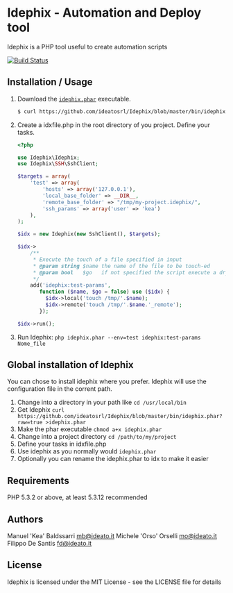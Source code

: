 Idephix - Automation and Deploy tool
====================================

Idephix is a PHP tool useful to create automation scripts

[![Build Status](https://travis-ci.org/ideatosrl/Idephix.png)](https://travis-ci.org/ideatosrl/Idephix)


Installation / Usage
--------------------

1. Download the [`idephix.phar`](https://github.com/ideatosrl/Idephix/blob/master/bin/idephix.phar?raw=true) executable.

    ``` sh
    $ curl https://github.com/ideatosrl/Idephix/blob/master/bin/idephix.phar?raw=true >idephix.phar
    ```


2. Create a idxfile.php in the root directory of you project. Define your tasks.

    ``` php
    <?php
    
    use Idephix\Idephix;
    use Idephix\SSH\SshClient;
    
    $targets = array(
        'test' => array(
            'hosts' => array('127.0.0.1'),
            'local_base_folder' => __DIR__,
            'remote_base_folder' => "/tmp/my-project.idephix/",
            'ssh_params' => array('user' => 'kea')
        ),
    );
    
    $idx = new Idephix(new SshClient(), $targets);
    
    $idx->
        /**
         * Execute the touch of a file specified in input
         * @param string $name the name of the file to be touch-ed
         * @param bool   $go   if not specified the script execute a dry-run
         */
        add('idephix:test-params',
           function ($name, $go = false) use ($idx) {
             $idx->local('touch /tmp/'.$name);
             $idx->remote('touch /tmp/'.$name.'_remote');
           });
    
    $idx->run();

    ```

3. Run Idephix: `php idephix.phar --env=test idephix:test-params Nome_file`

Global installation of Idephix
----------------------------------------

You can chose to install idephix where you prefer. Idephix will use the configuration file in the corrent path.

1. Change into a directory in your path like `cd /usr/local/bin`
2. Get Idephix `curl https://github.com/ideatosrl/Idephix/blob/master/bin/idephix.phar?raw=true >idephix.phar`
3. Make the phar executable `chmod a+x idephix.phar`
4. Change into a project directory `cd /path/to/my/project`
5. Define your tasks in idxfile.php
5. Use idephix as you normally would `idephix.phar`
6. Optionally you can rename the idephix.phar to idx to make it easier

Requirements
------------

PHP 5.3.2 or above, at least 5.3.12 recommended

Authors
-------

Manuel 'Kea' Baldssarri <mb@ideato.it>
Michele 'Orso' Orselli <mo@ideato.it>
Filippo De Santis <fd@ideato.it>

License
-------

Idephix is licensed under the MIT License - see the LICENSE file for details
